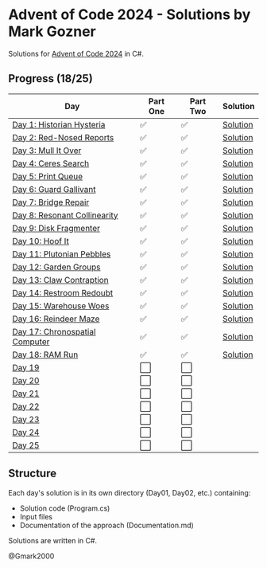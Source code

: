 # Advent of Code 2024 - Solutions by Mark Gozner

Solutions for [Advent of Code 2024](https://adventofcode.com/2024) in C#.

## Progress (18/25)

| Day | Part One | Part Two | Solution |
|-----|--------|--------|-----------|
| [Day 1: Historian Hysteria](https://adventofcode.com/2024/day/1) | ✅ | ✅ | [Solution](Day01/) |
| [Day 2: Red-Nosed Reports](https://adventofcode.com/2024/day/2) | ✅ | ✅ | [Solution](Day02/) |
| [Day 3: Mull It Over](https://adventofcode.com/2024/day/3) | ✅ | ✅ | [Solution](Day03/) |
| [Day 4: Ceres Search](https://adventofcode.com/2024/day/4) | ✅ | ✅ | [Solution](Day04/) |
| [Day 5: Print Queue](https://adventofcode.com/2024/day/5) | ✅ | ✅ | [Solution](Day05/) |
| [Day 6: Guard Gallivant](https://adventofcode.com/2024/day/6) | ✅ | ✅ | [Solution](Day06/) |
| [Day 7: Bridge Repair](https://adventofcode.com/2024/day/7) | ✅ | ✅ | [Solution](Day07/) |
| [Day 8: Resonant Collinearity](https://adventofcode.com/2024/day/8) | ✅ | ✅ | [Solution](Day08/) |
| [Day 9: Disk Fragmenter](https://adventofcode.com/2024/day/9) | ✅ | ✅ | [Solution](Day09/) |  
| [Day 10: Hoof It](https://adventofcode.com/2024/day/10) | ✅ | ✅ | [Solution](Day10/) |
| [Day 11: Plutonian Pebbles](https://adventofcode.com/2024/day/11) | ✅ | ✅ | [Solution](Day11/) |
| [Day 12: Garden Groups](https://adventofcode.com/2024/day/12) | ✅ | ✅ | [Solution](Day12/)|
| [Day 13: Claw Contraption](https://adventofcode.com/2024/day/13) | ✅ | ✅ | [Solution](Day13/) |
| [Day 14: Restroom Redoubt](https://adventofcode.com/2024/day/14) | ✅ | ✅ | [Solution](Day14/) |
| [Day 15: Warehouse Woes](https://adventofcode.com/2024/day/15) | ✅ | ✅ | [Solution](Day15/) |
| [Day 16: Reindeer Maze](https://adventofcode.com/2024/day/16) | ✅ | ✅ | [Solution](Day16/) |
| [Day 17: Chronospatial Computer](https://adventofcode.com/2024/day/17) | ✅ | ✅ | [Solution](Day17/) |
| [Day 18: RAM Run](https://adventofcode.com/2024/day/18) | ✅ | ✅ | [Solution](Day18/) |
| [Day 19](https://adventofcode.com/2024/day/19) | ⬜ | ⬜ | |
| [Day 20](https://adventofcode.com/2024/day/20) | ⬜ | ⬜ | |
| [Day 21](https://adventofcode.com/2024/day/21) | ⬜ | ⬜ | |
| [Day 22](https://adventofcode.com/2024/day/22) | ⬜ | ⬜ | |
| [Day 23](https://adventofcode.com/2024/day/23) | ⬜ | ⬜ | |
| [Day 24](https://adventofcode.com/2024/day/24) | ⬜ | ⬜ | |
| [Day 25](https://adventofcode.com/2024/day/25) | ⬜ | ⬜ | |

## Structure

Each day's solution is in its own directory (Day01, Day02, etc.) containing:
- Solution code (Program.cs)
- Input files 
- Documentation of the approach (Documentation.md)

Solutions are written in C#.

@Gmark2000
